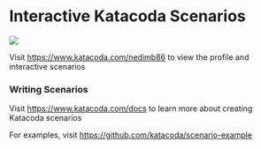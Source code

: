 # Interactive Katacoda Scenarios

[![](http://shields.katacoda.com/katacoda/nedimb86/count.svg)](https://www.katacoda.com/nedimb86 "Get your profile on Katacoda.com")

Visit https://www.katacoda.com/nedimb86 to view the profile and interactive scenarios

### Writing Scenarios
Visit https://www.katacoda.com/docs to learn more about creating Katacoda scenarios

For examples, visit https://github.com/katacoda/scenario-example
